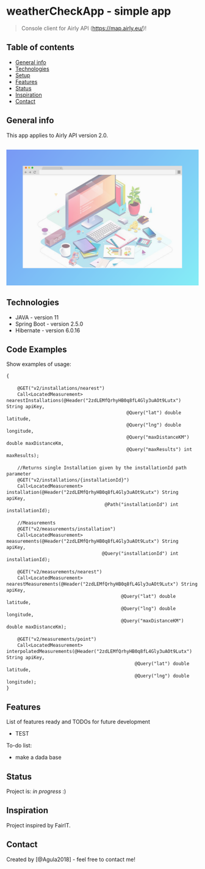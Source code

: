# weatherCheckApp - simple app
> Console client for Airly API (https://map.airly.eu/)!

## Table of contents
* [General info](#general-info)
* [Technologies](#technologies)
* [Setup](#setup)
* [Features](#features)
* [Status](#status)
* [Inspiration](#inspiration)
* [Contact](#contact)

## General info
This app applies to Airly API version 2.0.

## 
![Example screenshot](./screenshot.png)

## Technologies
* JAVA - version 11
* Spring Boot - version 2.5.0
* Hibernate - version 6.0.16


## Code Examples
Show examples of usage:
```
{

    @GET("v2/installations/nearest")
    Call<LocatedMeasurement> nearestInstallations(@Header("2zdLEMfQrhyHB0q8fL4Gly3uAOt9Lutx") String apiKey,
                                            @Query("lat") double latitude,
                                            @Query("lng") double longitude,
                                            @Query("maxDistanceKM") double maxDistanceKm,
                                            @Query("maxResults") int maxResults);

    //Returns single Installation given by the installationId path parameter
    @GET("v2/installations/{installationId}")
    Call<LocatedMeasurement> installation(@Header("2zdLEMfQrhyHB0q8fL4Gly3uAOt9Lutx") String apiKey,
                                    @Path("installationId") int installationId);

    //Measurements
    @GET("v2/measurements/installation")
    Call<LocatedMeasurement> measurements(@Header("2zdLEMfQrhyHB0q8fL4Gly3uAOt9Lutx") String apiKey,
                                   @Query("installationId") int installationId);

    @GET("v2/measurements/nearest")
    Call<LocatedMeasurement> nearestMeasurements(@Header("2zdLEMfQrhyHB0q8fL4Gly3uAOt9Lutx") String apiKey,
                                          @Query("lat") double latitude,
                                          @Query("lng") double longitude,
                                          @Query("maxDistanceKM") double maxDistanceKm);

    @GET("v2/measurements/point")
    Call<LocatedMeasurement> interpolatedMeasurements(@Header("2zdLEMfQrhyHB0q8fL4Gly3uAOt9Lutx") String apiKey,
                                               @Query("lat") double latitude,
                                               @Query("lng") double longitude);
}
```

## Features
List of features ready and TODOs for future development
* TEST 



To-do list:
* make a dada base 

## Status
Project is: 
_in progress_ :)

## Inspiration
Project inspired by FairIT. 

## Contact
Created by [@Agula2018] - feel free to contact me!

